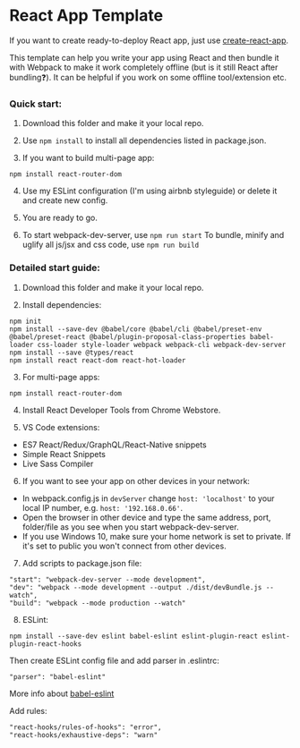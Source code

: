 # React App Template

If you want to create ready-to-deploy React app, just use [create-react-app](https://github.com/facebook/create-react-app).

This template can help you write your app using React and then bundle it with Webpack to make it work completely offline (but is it still React after bundling:question:). It can be helpful if you work on some offline tool/extension etc.

### Quick start:

1. Download this folder and make it your local repo.

2. Use ```npm install``` to install all dependencies listed in package.json.

3. If you want to build multi-page app:
```
npm install react-router-dom
```

4. Use my ESLint configuration (I'm using airbnb styleguide) or delete it and create new config.

5. You are ready to go.

6. To start webpack-dev-server, use ```npm run start```
To bundle, minify and uglify all js/jsx and css code, use ```npm run build```

### Detailed start guide:

1. Download this folder and make it your local repo.

2. Install dependencies:
```
npm init
npm install --save-dev @babel/core @babel/cli @babel/preset-env @babel/preset-react @babel/plugin-proposal-class-properties babel-loader css-loader style-loader webpack webpack-cli webpack-dev-server
npm install --save @types/react
npm install react react-dom react-hot-loader
```

3. For multi-page apps:
```
npm install react-router-dom
```

4. Install React Developer Tools from Chrome Webstore.

5. VS Code extensions:
- ES7 React/Redux/GraphQL/React-Native snippets
- Simple React Snippets
- Live Sass Compiler

6. If you want to see your app on other devices in your network:
* In webpack.config.js in ```devServer``` change ```host: 'localhost'``` to your local IP number, e.g. ```host: '192.168.0.66'```.
* Open the browser in other device and type the same address, port, folder/file as you see when you start webpack-dev-server.
* If you use Windows 10, make sure your home network is set to private. If it's set to public you won't connect from other devices.

7. Add scripts to package.json file:
```
"start": "webpack-dev-server --mode development",
"dev": "webpack --mode development --output ./dist/devBundle.js --watch",
"build": "webpack --mode production --watch"
```

8. ESLint:
```
npm install --save-dev eslint babel-eslint eslint-plugin-react eslint-plugin-react-hooks
```
Then create ESLint config file and add parser in .eslintrc:
```
"parser": "babel-eslint"
```
More info about [babel-eslint](https://github.com/babel/babel-eslint)  

Add rules:
```
"react-hooks/rules-of-hooks": "error",
"react-hooks/exhaustive-deps": "warn"
```


